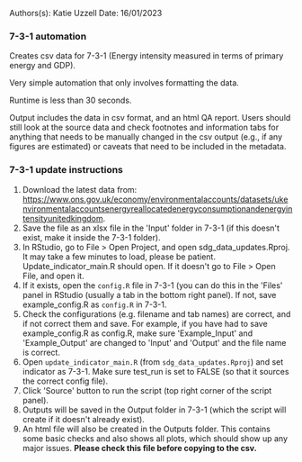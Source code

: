 Authors(s): Katie Uzzell
Date: 16/01/2023

### 7-3-1 automation

Creates csv data for 7-3-1 (Energy intensity measured in terms of primary energy and GDP).

Very simple automation that only involves formatting the data. 

Runtime is less than 30 seconds.

Output includes the data in csv format, and an html QA report. Users should still look at the source data and check footnotes and information tabs for anything that needs to be manually changed in the csv output (e.g., if any figures are estimated) or caveats that need to be included in the metadata. 

### 7-3-1 update instructions

1) Download the latest data from: https://www.ons.gov.uk/economy/environmentalaccounts/datasets/ukenvironmentalaccountsenergyreallocatedenergyconsumptionandenergyintensityunitedkingdom.
2) Save the file as an xlsx file in the 'Input' folder in 7-3-1 (if this doesn't exist, make it inside the 7-3-1 folder).  
3) In RStudio, go to File > Open Project, and open sdg_data_updates.Rproj. It may take a few minutes to load, please be patient. Update_indicator_main.R should open. If it doesn't go to File > Open File, and open it. 
4) If it exists, open the `config.R` file in 7-3-1 (you can do this in the 'Files' panel in RStudio (usually a tab in the bottom right panel). If not, save example_config.R as `config.R` in 7-3-1.
5) Check the configurations (e.g. filename and tab names) are correct, and if not correct them and save. For example, if you have had to save example_config.R as config.R, make sure 'Example_Input' and 'Example_Output' are changed to 'Input' and 'Output' and the file name is correct.    
6) Open `update_indicator_main.R` (from `sdg_data_updates.Rproj`) and set indicator as 7-3-1. Make sure test_run is set to FALSE (so that it sources the correct config file). 
7) Click 'Source' button to run the script (top right corner of the script panel).  
8) Outputs will be saved in the Output folder in 7-3-1 (which the script will create if it doesn't already exist).  
9) An html file will also be created in the Outputs folder. This contains some basic checks and also shows all plots, which should show up any major issues. **Please check this file before copying to the csv.**
